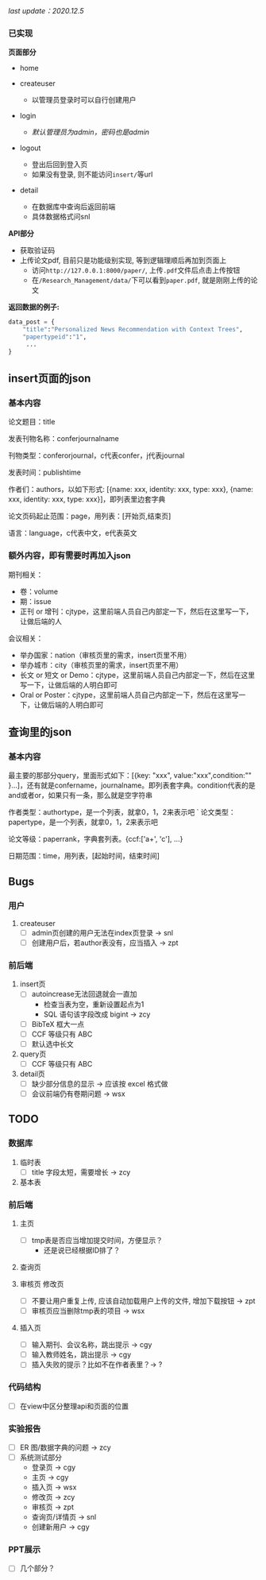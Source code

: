 *last update：2020.12.5*

### 已实现

**页面部分**

- home

- createuser
  - 以管理员登录时可以自行创建用户

- login
  - *默认管理员为admin，密码也是admin*

- logout
  - 登出后回到登入页
  - 如果没有登录, 则不能访问`insert/`等url

- detail
  - 在数据库中查询后返回前端
  - 具体数据格式问snl

**API部分**

- 获取验证码
- 上传论文pdf, 目前只是功能级别实现, 等到逻辑理顺后再加到页面上
  - 访问`http://127.0.0.1:8000/paper/`, 上传`.pdf`文件后点击上传按钮
  - 在`/Research_Management/data/`下可以看到`paper.pdf`, 就是刚刚上传的论文


**返回数据的例子:**
```python
data_post = {
    "title":"Personalized News Recommendation with Context Trees",
    "papertypeid":"1",
     ...
}
```

## insert页面的json

### 基本内容

论文题目：title

发表刊物名称：conferjournalname

刊物类型：conferorjournal，c代表confer，j代表journal

发表时间：publishtime

作者们：authors，以如下形式: [{name: xxx, identity: xxx, type: xxx}, {name: xxx, identity: xxx, type: xxx}]，即列表里边套字典

论文页码起止范围：page，用列表：[开始页,结束页]

语言：language，c代表中文，e代表英文

### 额外内容，即有需要时再加入json

期刊相关：
- 卷：volume
- 期：issue
- 正刊 or 增刊：cjtype，这里前端人员自己内部定一下，然后在这里写一下，让做后端的人

会议相关：
- 举办国家：nation（审核页里的需求，insert页里不用）
- 举办城市：city（审核页里的需求，insert页里不用）
- 长文 or 短文 or Demo：cjtype，这里前端人员自己内部定一下，然后在这里写一下，让做后端的人明白即可
- Oral or Poster：cjtype，这里前端人员自己内部定一下，然后在这里写一下，让做后端的人明白即可


## 查询里的json

### 基本内容

最主要的那部分query，里面形式如下：[{key: "xxx", value:"xxx",condition:"" }...]，还有就是confername，journalname。即列表套字典。condition代表的是and或者or，如果只有一条，那么就是空字符串

作者类型：authortype，是一个列表，就拿0，1，2来表示吧
`
论文类型：papertype，是一个列表，就拿0，1，2来表示吧

论文等级：paperrank，字典套列表。{ccf:['a+', 'c'], ...}

日期范围：time，用列表，[起始时间，结束时间]

## Bugs

### 用户 
1. createuser
   - [ ] admin页创建的用户无法在index页登录 -> snl
   - [ ] 创建用户后，若author表没有，应当插入 -> zpt

### 前后端
1. insert页
   - [ ] autoincrease无法回退就会一直加
      - 检查当表为空，重新设置起点为1
      - SQL 语句该字段改成 bigint -> zcy
   - [ ] BibTeX 框大一点
   - [ ] CCF 等级只有 ABC
   - [ ] 默认选中长文

2. query页
   - [ ] CCF 等级只有 ABC

3. detail页
   - [ ] 缺少部分信息的显示 -> 应该按 excel 格式做
   - [ ] 会议前端仍有卷期问题 -> wsx

## TODO
### 数据库
1. 临时表
   - [ ] title 字段太短，需要增长 -> zcy

2. 基本表

### 前后端
1. 主页
   - [ ] tmp表是否应当增加提交时间，方便显示？
      - 还是说已经根据ID排了？
2. 查询页

3. 审核页 修改页
   - [ ] 不要让用户重复上传, 应该自动加载用户上传的文件, 增加下载按钮 -> zpt
   - [ ] 审核页应当删除tmp表的项目 -> wsx

4. 插入页 
   - [ ] 输入期刊、会议名称，跳出提示 -> cgy
   - [ ] 输入教师姓名，跳出提示 -> cgy
   - [ ] 插入失败的提示？比如不在作者表里？-> ?

### 代码结构
- [ ] 在view中区分整理api和页面的位置

### 实验报告
- [ ] ER 图/数据字典的问题 -> zcy
- [ ] 系统测试部分 
   - 登录页 -> cgy
   - 主页 -> cgy
   - 插入页 -> wsx
   - 修改页 -> zcy
   - 审核页 -> zpt
   - 查询页/详情页 -> snl
   - 创建新用户 -> cgy

### PPT展示
- [ ] 几个部分？